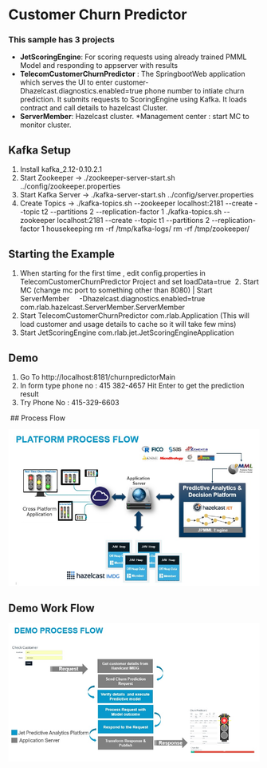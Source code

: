 
#  Customer Churn Predictor
### This sample has 3 projects 
* **JetScoringEngine**: For scoring requests using already trained PMML Model and responding to appserver with results
* **TelecomCustomerChurnPredictor** : The SpringbootWeb application which serves the UI to enter customer-Dhazelcast.diagnostics.enabled=true phone number to intiate churn prediction. It submits requests to ScoringEngine using Kafka. It loads contract and call details to hazelcast Cluster.
* **ServerMember**: Hazelcast cluster.
*Management center : start MC to monitor cluster.

## Kafka Setup
  1. Install kafka_2.12-0.10.2.1
  2. Start Zookeeper ->    ./zookeeper-server-start.sh ../config/zookeeper.properties
  3. Start Kafka Server -> ./kafka-server-start.sh ../config/server.properties
  4. Create Topics ->  ./kafka-topics.sh --zookeeper localhost:2181 --create --topic t2 --partitions 2 --replication-factor 1
                       ./kafka-topics.sh --zookeeper localhost:2181 --create --topic t1 --partitions 2 --replication-factor 1
   housekeeping 
       rm -rf /tmp/kafka-logs/
       rm -rf /tmp/zookeeper/
                       
 ## Starting the Example
  1. When starting for the first time , edit config.properties in TelecomCustomerChurnPredictor Project and set loadData=true
  2. Start MC (change mc port to something other than 8080) | Start ServerMember     -Dhazelcast.diagnostics.enabled=true com.rlab.hazelcast.ServerMember.ServerMember
  3. Start TelecomCustomerChurnPredictor com.rlab.Application (This will load customer and usage details to cache so it will take few mins)
  4. Start JetScoringEngine com.rlab.jet.JetScoringEngineApplication
  
  ## Demo
  1. Go To http://localhost:8181/churnpredictorMain
  2. In form type phone no : 415  382-4657  Hit Enter to get the prediction result 
  3. Try Phone No : 415-329-6603
  
  ## Process Flow 
  
  ![Pic 1](./PMML_Scorer_ProcessFlow.jpg)
  
  ## Demo Work Flow
  
  ![Pic 2](./DEMO_Workflow.jpg)
